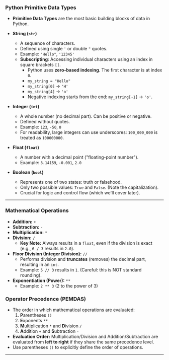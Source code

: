 ### Python Primitive Data Types
- **Primitive Data Types** are the most basic building blocks of data in Python.

- **String (`str`)**
  - A sequence of characters.
  - Defined using single `'` or double `"` quotes.
  - Example: `"Hello"`, `'12345'`
  - **Subscripting**: Accessing individual characters using an index in square brackets `[]`.
    - Python uses **zero-based indexing**. The first character is at index `0`.
    - `my_string = "Hello"`
    - `my_string[0]` -> `'H'`
    - `my_string[4]` -> `'o'`
    - Negative indexing starts from the end: `my_string[-1]` -> `'o'`.

- **Integer (`int`)**
  - A whole number (no decimal part). Can be positive or negative.
  - Defined without quotes.
  - Example: `123`, `-50`, `0`
  - For readability, large integers can use underscores: `100_000_000` is treated as `100000000`.

- **Float (`float`)**
  - A number with a decimal point ("floating-point number").
  - Example: `3.14159`, `-0.001`, `2.0`

- **Boolean (`bool`)**
  - Represents one of two states: truth or falsehood.
  - Only two possible values: `True` and `False`. (Note the capitalization).
  - Crucial for logic and control flow (which we'll cover later).

---

### Mathematical Operations
- **Addition:** `+`
- **Subtraction:** `-`
- **Multiplication:** `*`
- **Division:** `/`
  - **Key Note:** Always results in a `float`, even if the division is exact (e.g., `6 / 3` results in `2.0`).
- **Floor Division (Integer Division):** `//`
  - Performs division and **truncates** (removes) the decimal part, resulting in an `int`.
  - Example: `5 // 3` results in `1`. (Careful: this is NOT standard rounding).
- **Exponentiation (Power):** `**`
  - Example: `2 ** 3` (2 to the power of 3)

### Operator Precedence (PEMDAS)
- The order in which mathematical operations are evaluated:
  1. **P**arentheses `()`
  2. **E**xponents `**`
  3. **M**ultiplication `*` and **D**ivision `/`
  4. **A**ddition `+` and **S**ubtraction `-`
- **Evaluation Order:** Multiplication/Division and Addition/Subtraction are evaluated from **left to right** if they share the same precedence level.
- Use parentheses `()` to explicitly define the order of operations.

---

